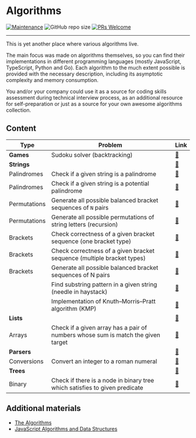 # Algorithms

[![Maintenance](https://img.shields.io/maintenance/yes/2023.svg?style=flat)]()
![GitHub repo size](https://img.shields.io/github/repo-size/zhibirc/algorithms?style=flat&color=teal)
[![PRs Welcome](https://img.shields.io/badge/PRs-welcome-blue.svg?style=flat)]()

---

This is yet another place where various algorithms live.

The main focus was made on algorithms themselves, so you can find their implementations in different programming languages (mostly JavaScript, TypeScript, Python and Go). Each algorithm to the much extent possible is provided with the necessary description, including its asymptotic complexity and memory consumption.

You and/or your company could use it as a source for coding skills assessment during technical interview process, as an additional resource for self-preparation or just as a source for your own awesome algorithms collection.

## Content

| Type         | Problem                                                                          | Link                                                             |
|--------------|----------------------------------------------------------------------------------|------------------------------------------------------------------|
| **Games**    | Sudoku solver (backtracking)                                                     | [🔗](./games/sudoku-solver.py)                                   |
| **Strings**  |                                                                                  | [🔗](./strings/)                                                 |
| Palindromes  | Check if a given string is a palindrome                                          | [🔗](./strings/palindromes/is-palindrome.go)                     |
| Palindromes  | Check if a given string is a potential palindrome                                | [🔗](./strings/palindromes/is-potential-palindrome.py)           |
| Permutations | Generate all possible balanced bracket sequences of `N` pairs                    | [🔗](./strings/permutations/balanced-bracket-sequences.py)       |
| Permutations | Generate all possible permutations of string letters (recursion)                 | [🔗](./strings/permutations/generate-all-recursive.ts)           |
| Brackets     | Check correctness of a given bracket sequence (one bracket type)                 | [🔗](./strings/brackets/is-correct-onetype-bracket-sequence.js)  |
| Brackets     | Check correctness of a given bracket sequence (multiple bracket types)           | [🔗](./strings/brackets/is-correct-multitype-bracket-sequence.js)|
| Brackets     | Generate all possible balanced bracket sequences of N pairs                      | [🔗](./strings/brackets/generate-bracket-sequences-recursion.py) |
|              | Find substring pattern in a given string (needle in haystack)                    | [🔗](./strings/find-needle-haystack.py)                          |
|              | Implementation of Knuth–Morris–Pratt algorithm (KMP)                             | [🔗](./strings/knuth-morris-pratt.py)                            |
| **Lists**    |                                                                                  | [🔗](./lists/)                                                   |
| Arrays       | Check if a given array has a pair of numbers whose sum is match the given target | [🔗](./lists/arrays/has-pair-sum-equal-n.js)                     |
| **Parsers**  |                                                                                  | [🔗](./parsers/)                                                 |
| Conversions  | Convert an integer to a roman numeral                                            | [🔗](./parsers/conversions/integer-to-roman.ts)                  |
| **Trees**    |                                                                                  | [🔗](./trees/)                                                   |
| Binary       | Check if there is a node in binary tree which satisfies to given predicate       | [🔗](./trees/binary/search.py)                                   |

## Additional materials

- [The Algorithms](https://the-algorithms.com)
- [JavaScript Algorithms and Data Structures](https://github.com/trekhleb/javascript-algorithms)